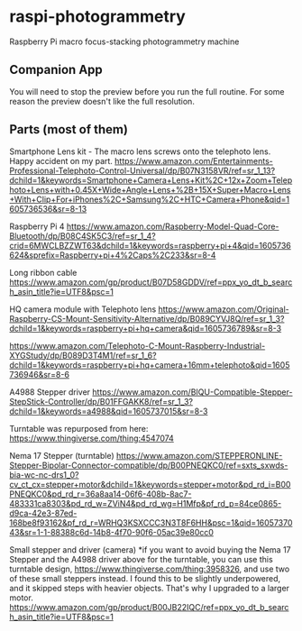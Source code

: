 # raspi-photogrammetry
Raspberry Pi macro focus-stacking photogrammetry machine 

## Companion App
You will need to stop the preview before you run the full routine. For some reason the preview doesn't like the full resolution.

## Parts (most of them)

Smartphone Lens kit - The macro lens screws onto the telephoto lens. Happy accident on my part.
https://www.amazon.com/Entertainments-Professional-Telephoto-Control-Universal/dp/B07N3158VR/ref=sr_1_13?dchild=1&keywords=Smartphone+Camera+Lens+Kit%2C+12x+Zoom+Telephoto+Lens+with+0.45X+Wide+Angle+Lens+%2B+15X+Super+Macro+Lens+With+Clip+For+iPhones%2C+Samsung%2C+HTC+Camera+Phone&qid=1605736536&sr=8-13

Raspberry Pi 4
https://www.amazon.com/Raspberry-Model-Quad-Core-Bluetooth/dp/B08C4SK5C3/ref=sr_1_4?crid=6MWCLBZZWT63&dchild=1&keywords=raspberry+pi+4&qid=1605736624&sprefix=Raspberry+pi+4%2Caps%2C233&sr=8-4

Long ribbon cable
https://www.amazon.com/gp/product/B07D58GDDV/ref=ppx_yo_dt_b_search_asin_title?ie=UTF8&psc=1

HQ camera module with Telephoto lens
https://www.amazon.com/Original-Raspberry-CS-Mount-Sensitivity-Alternative/dp/B089CYVJ8Q/ref=sr_1_3?dchild=1&keywords=raspberry+pi+hq+camera&qid=1605736789&sr=8-3

https://www.amazon.com/Telephoto-C-Mount-Raspberry-Industrial-XYGStudy/dp/B089D3T4M1/ref=sr_1_6?dchild=1&keywords=raspberry+pi+hq+camera+16mm+telephoto&qid=1605736946&sr=8-6

A4988 Stepper driver
https://www.amazon.com/BIQU-Compatible-Stepper-StepStick-Controller/dp/B01FFGAKK8/ref=sr_1_3?dchild=1&keywords=a4988&qid=1605737015&sr=8-3


Turntable was repurposed from here:
https://www.thingiverse.com/thing:4547074

Nema 17 Stepper (turntable)
https://www.amazon.com/STEPPERONLINE-Stepper-Bipolar-Connector-compatible/dp/B00PNEQKC0/ref=sxts_sxwds-bia-wc-nc-drs1_0?cv_ct_cx=stepper+motor&dchild=1&keywords=stepper+motor&pd_rd_i=B00PNEQKC0&pd_rd_r=36a8aa14-06f6-408b-8ac7-483331ca8303&pd_rd_w=ZViN4&pd_rd_wg=H1Mfp&pf_rd_p=84ce0865-d9ca-42e3-87ed-168be8f93162&pf_rd_r=WRHQ3KSXCCC3N3T8F6HH&psc=1&qid=1605737043&sr=1-1-88388c6d-14b8-4f70-90f6-05ac39e80cc0

Small stepper and driver (camera)
*if you want to avoid buying the Nema 17 Stepper and the A4988 driver above for the turntable, you can use this turntable design, https://www.thingiverse.com/thing:3958326, and use two of these small steppers instead. I found this to be slightly underpowered, and it skipped steps with heavier objects. That's why I upgraded to a larger motor.
https://www.amazon.com/gp/product/B00JB22IQC/ref=ppx_yo_dt_b_search_asin_title?ie=UTF8&psc=1

